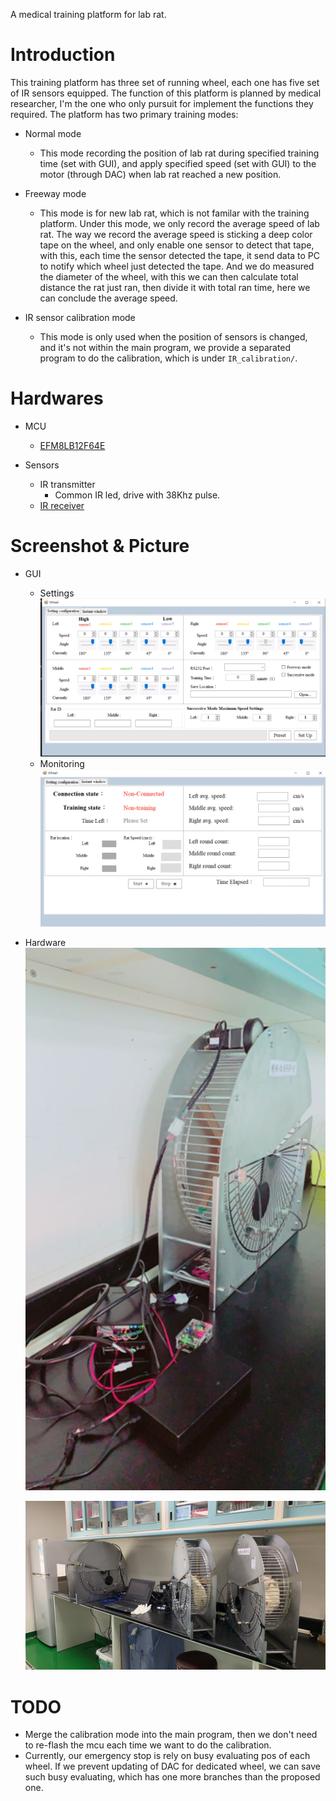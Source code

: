 A medical training platform for lab rat.

# Introduction
This training platform has three set of running wheel, each one has five set of IR sensors equipped. The function of this platform is planned by medical researcher, I'm the one who only pursuit for implement the functions they required. The platform has two primary training modes:

- Normal mode
  - This mode recording the position of lab rat during specified training time (set with GUI), and apply specified speed (set with GUI) to the motor (through DAC) when lab rat reached a new position.

- Freeway mode
  - This mode is for new lab rat, which is not familar with the training platform. Under this mode, we only record the average speed of lab rat. The way we record the average speed is sticking a deep color tape on the wheel, and only enable one sensor to detect that tape, with this, each time the sensor detected the tape, it send data to PC to notify which wheel just detected the tape. And we do measured the diameter of the wheel, with this we can then calculate total distance the rat just ran, then divide it with total ran time, here we can conclude the average speed.

- IR sensor calibration mode
    - This mode is only used when the position of sensors is changed, and it's not within the main program, we provide a separated program to do the calibration, which is under `IR_calibration/`.

# Hardwares
- MCU
  - [EFM8LB12F64E](https://www.silabs.com/products/mcu/8-bit/efm8-laser-bee/device.efm8lb12f64e-qfp32)

- Sensors
  - IR transmitter
    - Common IR led, drive with 38Khz pulse.
  - [IR receiver](https://www.seeedstudio.com/Grove-Infrared-Receiver.html)

# Screenshot & Picture
- GUI
  - Settings                                             
    ![Screen](./GUI_setting.png)
  - Monitoring                                             
    ![Screen](./GUI_monitor.png)
- Hardware                                                      
  ![Screen](./hardware.jpg)                                     
  
  ![Screen](./S__93904901.jpg)                                     

# TODO
- Merge the calibration mode into the main program, then we don't need to re-flash the mcu each time we want to do the calibration.
- Currently, our emergency stop is rely on busy evaluating pos of each wheel. If we prevent updating of DAC for dedicated wheel, we can save such busy evaluating, which has one more branches than the proposed one.

